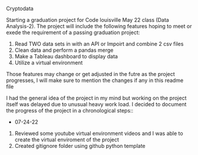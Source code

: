 Cryptodata

Starting a graduation project for Code louisville May 22 class (Data Analysis-2). The project will include the following features hoping to meet or exede the requirement of a passing graduation project:

1. Read TWO data sets in with an API or Impoirt and combine 2 csv files
2. Clean data and perform a pandas merge
3. Make a Tableau dashboard to display data
4. Utilize a virtual environment
   
Those features may change or get adjusted in the futre as the project progresses, I will make sure to mention the changes if any in this readme file

I had the general idea of the project in my mind but working on the project itself was delayed due to unusual heavy work load. I decided to document the progress 
of the project in a chronological steps::

 * 07-24-22 
1. Reviewed some youtube virtual environment videos and I was able to create the virtual enviroment of the project
2. Created gitignore folder using github python template
